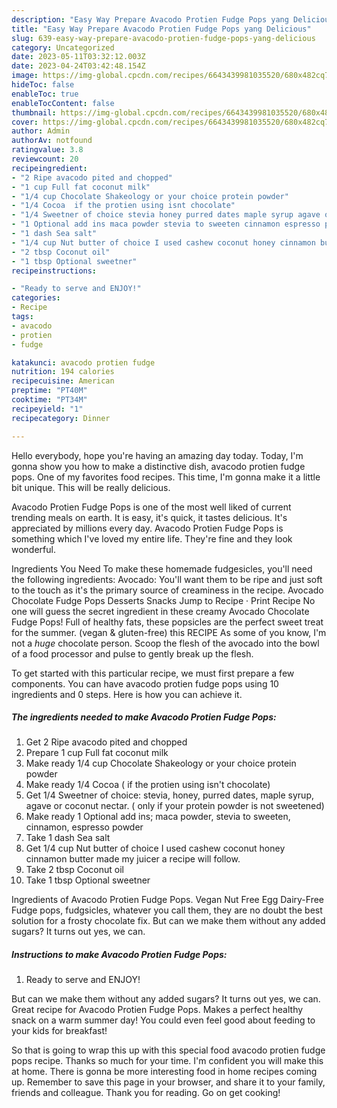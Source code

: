 ```yaml
---
description: "Easy Way Prepare Avacodo Protien Fudge Pops yang Delicious"
title: "Easy Way Prepare Avacodo Protien Fudge Pops yang Delicious"
slug: 639-easy-way-prepare-avacodo-protien-fudge-pops-yang-delicious
category: Uncategorized
date: 2023-05-11T03:32:12.003Z
date: 2023-04-24T03:42:48.154Z
image: https://img-global.cpcdn.com/recipes/6643439981035520/680x482cq70/avacodo-protien-fudge-pops-recipe-main-photo.jpg
hideToc: false
enableToc: true
enableTocContent: false
thumbnail: https://img-global.cpcdn.com/recipes/6643439981035520/680x482cq70/avacodo-protien-fudge-pops-recipe-main-photo.jpg
cover: https://img-global.cpcdn.com/recipes/6643439981035520/680x482cq70/avacodo-protien-fudge-pops-recipe-main-photo.jpg
author: Admin
authorAv: notfound
ratingvalue: 3.8
reviewcount: 20
recipeingredient:
- "2 Ripe avacodo pited and chopped"
- "1 cup Full fat coconut milk"
- "1/4 cup Chocolate Shakeology or your choice protein powder"
- "1/4 Cocoa  if the protien using isnt chocolate"
- "1/4 Sweetner of choice stevia honey purred dates maple syrup agave or coconut nectar  only if your protein powder is not sweetened"
- "1 Optional add ins maca powder stevia to sweeten cinnamon espresso powder"
- "1 dash Sea salt"
- "1/4 cup Nut butter of choice I used cashew coconut honey cinnamon butter made my juicer a recipe will follow"
- "2 tbsp Coconut oil"
- "1 tbsp Optional sweetner"
recipeinstructions:

- "Ready to serve and ENJOY!"
categories:
- Recipe
tags:
- avacodo
- protien
- fudge

katakunci: avacodo protien fudge 
nutrition: 194 calories
recipecuisine: American
preptime: "PT40M"
cooktime: "PT34M"
recipeyield: "1"
recipecategory: Dinner

---
```



Hello everybody, hope you're having an amazing day today. Today, I'm gonna show you how to make a distinctive dish, avacodo protien fudge pops. One of my favorites food recipes. This time, I'm gonna make it a little bit unique. This will be really delicious.

Avacodo Protien Fudge Pops is one of the most well liked of current trending meals on earth. It is easy, it's quick, it tastes delicious. It's appreciated by millions every day. Avacodo Protien Fudge Pops is something which I've loved my entire life. They're fine and they look wonderful.

Ingredients You Need To make these homemade fudgesicles, you&#39;ll need the following ingredients: Avocado: You&#39;ll want them to be ripe and just soft to the touch as it&#39;s the primary source of creaminess in the recipe. Avocado Chocolate Fudge Pops Desserts Snacks Jump to Recipe · Print Recipe No one will guess the secret ingredient in these creamy Avocado Chocolate Fudge Pops! Full of healthy fats, these popsicles are the perfect sweet treat for the summer. (vegan &amp; gluten-free) this RECIPE As some of you know, I&#39;m not a *huge* chocolate person. Scoop the flesh of the avocado into the bowl of a food processor and pulse to gently break up the flesh.


To get started with this particular recipe, we must first prepare a few components. You can have avacodo protien fudge pops using 10 ingredients and 0 steps. Here is how you can achieve it.

<!--inarticleads1-->

##### The ingredients needed to make Avacodo Protien Fudge Pops:

1. Get 2 Ripe avacodo pited and chopped
1. Prepare 1 cup Full fat coconut milk
1. Make ready 1/4 cup Chocolate Shakeology or your choice protein powder
1. Make ready 1/4 Cocoa ( if the protien using isn&#39;t chocolate)
1. Get 1/4 Sweetner of choice: stevia, honey, purred dates, maple syrup, agave or coconut nectar. ( only if your protein powder is not sweetened)
1. Make ready 1 Optional add ins; maca powder, stevia to sweeten, cinnamon, espresso powder
1. Take 1 dash Sea salt
1. Get 1/4 cup Nut butter of choice I used cashew coconut honey cinnamon butter made my juicer a recipe will follow.
1. Take 2 tbsp Coconut oil
1. Take 1 tbsp Optional sweetner


Ingredients of Avacodo Protien Fudge Pops. Vegan Nut Free Egg Dairy-Free Fudge pops, fudgsicles, whatever you call them, they are no doubt the best solution for a frosty chocolate fix. But can we make them without any added sugars? It turns out yes, we can. 

<!--inarticleads2-->

##### Instructions to make Avacodo Protien Fudge Pops:


1. Ready to serve and ENJOY!

But can we make them without any added sugars? It turns out yes, we can. Great recipe for Avacodo Protien Fudge Pops. Makes a perfect healthy snack on a warm summer day! You could even feel good about feeding to your kids for breakfast! 

So that is going to wrap this up with this special food avacodo protien fudge pops recipe. Thanks so much for your time. I'm confident you will make this at home. There is gonna be more interesting food in home recipes coming up. Remember to save this page in your browser, and share it to your family, friends and colleague. Thank you for reading. Go on get cooking!
